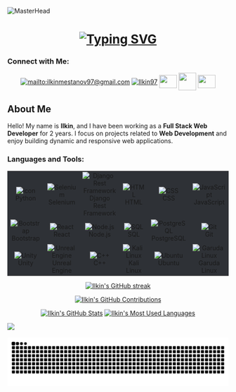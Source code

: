 
 ![MasterHead](https://user-images.githubusercontent.com/63905637/145709095-4f7e73cb-e52e-44fa-99a5-58a96ac4ff0c.gif)

<h1 align="center">
  <a href="https://git.io/typing-svg">
    <img src="https://readme-typing-svg.demolab.com?font=Sixtyfour&size=24&pause=1000&color=AAD102&center=true&vCenter=true&random=false&width=600&height=100&lines=Hi+%F0%9F%91%8B%2C+I'm+Ilkin;Full+Stack+Web+Developer" alt="Typing SVG" />
  </a>
</h1>

<h3 align="left">Connect with Me:</h3>
<p align="center">
<a href="mailto:ilkinmestanov97@gmail.com" target="blank"><img align="center"
src="https://upload.wikimedia.org/wikipedia/commons/8/8c/Gmail_Icon_%282013-2020%29.svg"
alt="mailto:ilkinmestanov97@gmail.com" height="30" width="40" /></a>
<a href="https://www.facebook.com//" target="blank"><img align="center"
src="https://raw.githubusercontent.com/rahuldkjain/github-profile-readme-generator/master/src/images/icons/Social/facebook.svg"
alt="Ilkin97" height="30" width="40" /></a>
<a href="https://instagram.com/" target="blank"><img align="center"
src="https://raw.githubusercontent.com/rahuldkjain/github-profile-readme-generator/master/src/images/icons/Social/instagram.svg"
alt="" height="30" width="40" /></a>
<a href="https://discord.gg/" target="blank"><img align="center"
src="https://raw.githubusercontent.com/rahuldkjain/github-profile-readme-generator/master/src/images/icons/Social/discord.svg"
alt="" height="40" width="40" /></a>
<a href="https://www.linkedin.com/in//" target="blank"><img align="center"
src="https://raw.githubusercontent.com/rahuldkjain/github-profile-readme-generator/master/src/images/icons/Social/linked-in-alt.svg"
alt="" height="30" width="40" /></a>
</p>

## About Me
Hello! My name is **Ilkin**, and I have been working as a **Full Stack Web Developer** for 2 years. I focus on projects related to **Web Development** and enjoy building dynamic and responsive web applications.

<h3 align="left">Languages and Tools:</h3>

<table align="center" style="background-color:#2e3136">
  <tr>
    <td align="center" width="96">
      <img src="https://techstack-generator.vercel.app/python-icon.svg" alt="icon" width="60" height="65" />
      <br>Python
    </td>
    <td align="center" width="96">
      <img src="https://upload.wikimedia.org/wikipedia/commons/d/d5/Selenium_Logo.png" width="65" height="65" alt="Selenium" />
      <br>Selenium
    </td>
    <td align="center" width="96">
      <img src="https://skillicons.dev/icons?i=django" width="65" height="65" alt="Django Rest Framework" />
      <br>Django Rest Framework
    </td>
    <td align="center" width="96">
      <img src="https://skillicons.dev/icons?i=html" width="65" height="65" alt="HTML" />
      <br>HTML
    </td>
    <td align="center" width="96">
      <img src="https://skillicons.dev/icons?i=css" width="65" height="65" alt="CSS" />
      <br>CSS
    </td>
    <td align="center" width="96">
      <img src="https://skillicons.dev/icons?i=javascript" width="65" height="65" alt="JavaScript" />
      <br>JavaScript
    </td>
  </tr>
  <tr>
    <td align="center" width="96">
      <img src="https://skillicons.dev/icons?i=bootstrap" width="65" height="65" alt="Bootstrap" />
      <br>Bootstrap
    </td>
    <td align="center" width="96">
      <img src="https://skillicons.dev/icons?i=react" width="65" height="65" alt="React" />
      <br>React
    </td>
    <td align="center" width="96">
      <img src="https://skillicons.dev/icons?i=nodejs" width="65" height="65" alt="Node.js" />
      <br>Node.js
    </td>
    <td align="center" width="96">
      <img src="https://skillicons.dev/icons?i=sql" width="65" height="65" alt="SQL" />
      <br>SQL
    </td>
    <td align="center" width="96">
      <img src="https://skillicons.dev/icons?i=postgres" width="65" height="65" alt="PostgreSQL" />
      <br>PostgreSQL
    </td>
    <td align="center" width="96">
      <img src="https://skillicons.dev/icons?i=git" width="65" height="65" alt="Git" />
      <br>Git
    </td>
  </tr>
  <tr>
    <td align="center" width="96">
      <img src="https://upload.wikimedia.org/wikipedia/commons/c/c3/Unity_2021.svg" width="65" height="65" alt="Unity" />
      <br>Unity
    </td>
    <td align="center" width="96">
      <img src="https://upload.wikimedia.org/wikipedia/commons/e/ed/Unreal_Engine_Logo.svg" width="65" height="65" alt="Unreal Engine" />
      <br>Unreal Engine
    </td>
    <td align="center" width="96">
      <img src="https://skillicons.dev/icons?i=cpp" width="65" height="65" alt="C++" />
      <br>C++
    </td>
    <td align="center" width="96">
      <img src="https://upload.wikimedia.org/wikipedia/commons/a/af/Kali-linux-logo.svg" width="65" height="65" alt="Kali Linux" />
      <br>Kali Linux
    </td>
    <td align="center" width="96">
      <img src="https://upload.wikimedia.org/wikipedia/commons/3/3a/Ubuntu_logo_%282022%29.svg" width="65" height="65" alt="Ubuntu" />
      <br>Ubuntu
    </td>
    <td align="center" width="96">
      <img src="https://upload.wikimedia.org/wikipedia/commons/4/44/Garuda_Linux_logo.svg" width="65" height="65" alt="Garuda Linux" />
      <br>Garuda Linux
    </td>
  </tr>
</table> 

<p align="center">
  <a href="https://github.com/Ilkin97">
    <img src="https://github-readme-streak-stats.herokuapp.com/?user=Ilkin97&theme=merko" alt="Ilkin's GitHub streak"/>
  </a>
</p>

<p align="center">
  <a href="https://github.com/Ilkin97">
    <img src="https://github-profile-summary-cards.vercel.app/api/cards/profile-details?username=Ilkin97&theme=merko" alt="Ilkin's GitHub Contributions"/>
  </a>
</p>

<p align="center"> 
  <a href="https://github.com/Ilkin97"><img alt="Ilkin's GitHub Stats" src="https://denvercoder1-github-readme-stats.vercel.app/api?username=Ilkin97&show_icons=true&count_private=true&theme=merko" height="192px" width="49.7%"/></a>
  <a href="https://github.com/"><img alt="Ilkin's Most Used Languages" src="https://denvercoder1-github-readme-stats.vercel.app/api/top-langs/?username=Ilkin97&langs_count=8&layout=compact&theme=merko" height="192px" width="max-content"/></a>
</p>

<a align="center" href="https://github.com/Ilkin97">
  <img src="https://github-readme-activity-graph.vercel.app/graph?username=Ilkin97&bg_color=0D1117&color=abd200&line=abd200&point=7F3FBF&area_color=FFFFFF&title_color=abd200&area=true">
</a>

<p align="center"><img src="https://raw.githubusercontent.com/Deri-Kurniawan/Deri-Kurniawan/output/github-snake.svg"/></p>
